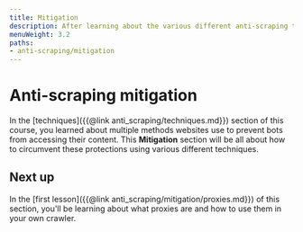 ```yaml
---
title: Mitigation
description: After learning about the various different anti-scraping techniques websites use, learn how to mitigate them with a few different techniques.
menuWeight: 3.2
paths:
- anti-scraping/mitigation
---
```


# [](#anti-scraping-mitigation) Anti-scraping mitigation

In the [techniques]({{@link anti_scraping/techniques.md}}) section of this course, you learned about multiple methods websites use to prevent bots from accessing their content. This **Mitigation** section will be all about how to circumvent these protections using various different techniques.

<!-- Here there should be a bit of an outline of what mitigation techniques they'll be learning -->

## [](#next) Next up

In the [first lesson]({{@link anti_scraping/mitigation/proxies.md}}) of this section, you'll be learning about what proxies are and how to use them in your own crawler.

